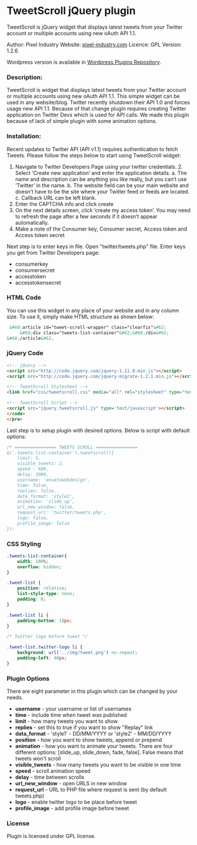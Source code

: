 # TweetScroll jQuery plugin #

TweetScroll is jQuery widget that displays latest tweets from your Twitter account or multiple accounts using new oAuth API 1.1. 

Author: Pixel Industry
Website: [pixel-industry.com](pixel-industry.com)
Licence: GPL
Version: 1.2.6

Wordpress version is available in [Wordpress Plugins Repository](http://wordpress.org/plugins/tweetscroll-widget/).

### Description: ###

TweetScroll is widget that displays latest tweets from your Twitter account or multiple accounts using new 
oAuth API 1.1. This simple widget can be used in any website/blog. Twitter recently shutdown their API 1.0 
and forces usage new API 1.1. Because of that change plugin requires creating Twitter application on Twitter 
Devs which is used for API calls. We made this plugin because of lack of simple plugin with some animation options.

### Installation: ###

Recent updates to Twitter API (API v1.1) requires authentication to fetch Tweets. Please follow the steps below to start using TweetScroll widget:

1. Navigate to Twitter Developers Page using your twitter credentials. 2. Select ‘Create new application’ and enter the application details.
a. The name and description can be anything you like really, but you can’t use ‘Twitter’ in the name.
b. The website field can be your main website and doesn’t have to be the site where your Twitter feed or feeds are located.
c. Callback URL can be left blank.
3. Enter the CAPTCHA info and click create
4. On the next details screen, click ‘create my access token’. You may need to refresh the page after a few seconds if it doesn’t appear automatically.
5. Make a note of the Consumer key, Consumer secret, Access token and Access token secret


Next step is to enter keys in file. Open "twitter/tweets.php" file. Enter keys you get from Twitter Developers page:
* consumerkey
* consumersecret
* accesstoken
* accesstokensecret

### HTML Code ###

You can use this widget in any place of your website and in any column size. To use it, 
simply make HTML structure as shown below:

```HTML
 &#60;article id="tweet-scroll-wrapper" class="clearfix"&#62;
     &#60;div class="tweets-list-container"&#62;&#60;/div&#62;
&#60;/article&#62;
```

### jQuery Code ###

```HTML
<!-- jQuery -->
<script src="http://code.jquery.com/jquery-1.11.0.min.js"></script>
<script src="http://code.jquery.com/jquery-migrate-1.2.1.min.js"></script>

<!-- TweetScroll Stylesheet -->
<link href="css/tweetscroll.css" media="all" rel="stylesheet" type="text/css"/>

<!-- TweetScroll Script -->
<script src="jquery.tweetscroll.js" type='text/javascript'></script>
</code>
</pre>
```

Last step is to setup plugin with desired options. Below is script with default options:

```JavaScript
/* ================ TWEETS SCROLL ================ 
$('.tweets-list-container').tweetscroll({ 
    limit: 5,
    visible_tweets: 2,
    speed : 600,
    delay: 3000,
    username: 'envatowebdesign',
    time: false,
    replies: false,
    date_format: 'style1',
    animation: 'slide_up',
    url_new_window: false,
    request_url: 'twitter/tweets.php',
    logo: false,
    profile_image: false
});
```

### CSS Styling ###

```CSS
.tweets-list-container{
    width: 100%;
    overflow: hidden;
}

.tweet-list {
    position: relative;
    list-style-type: none;
    padding: 0;
}

.tweet-list li {
    padding-bottom: 10px;
}

/* Twitter logo before tweet */

.tweet-list.twitter-logo li {
    background: url('../img/tweet.png') no-repeat;
    padding-left: 40px;
}
```

### Plugin Options ###

There are eight parameter in this plugin which can be changed by your needs.

* **username** - your username or list of usernames
* **time** - include time when tweet was published
* **limit** - how many tweets you want to show
* **replies** - set this to true if you want to show "Replay" link
* **data_format** - 'style1' - DD/MM/YYYY or 'style2' - MM/DD/YYYY
* **position** - how you want to show tweets, append or prepend
* **animation** - how you want to animate your tweets. There are four different options: [slide_up, slide_down, fade, false]. False means that tweets won't scroll
* **visible_tweets** - how many tweets you want to be visible in one time
* **speed** - scroll animation speed
* **delay** - time between scrolls
* **url_new_window** - open URLS in new window
* **request_url** - URL to PHP file where request is sent (by default tweets.php)
* **logo** - enable twitter logo to be place before tweet
* **profile_image** - add profile image before tweet

### License ###
Plugin is licensed under GPL license.
